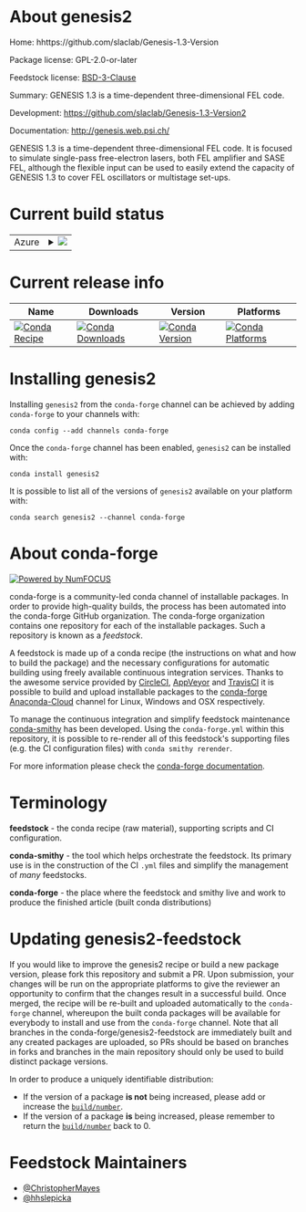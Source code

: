 About genesis2
==============

Home: hhttps://github.com/slaclab/Genesis-1.3-Version

Package license: GPL-2.0-or-later

Feedstock license: [BSD-3-Clause](https://github.com/conda-forge/genesis2-feedstock/blob/master/LICENSE.txt)

Summary: GENESIS 1.3 is a time-dependent three-dimensional FEL code.

Development: https://github.com/slaclab/Genesis-1.3-Version2

Documentation: http://genesis.web.psi.ch/

GENESIS 1.3 is a time-dependent three-dimensional FEL code.
It is focused to simulate single-pass free-electron lasers,
both FEL amplifier and SASE FEL, although the flexible input
can be used to easily extend the capacity of GENESIS 1.3 to
cover FEL oscillators or multistage set-ups.


Current build status
====================


<table>
    
  <tr>
    <td>Azure</td>
    <td>
      <details>
        <summary>
          <a href="https://dev.azure.com/conda-forge/feedstock-builds/_build/latest?definitionId=10959&branchName=master">
            <img src="https://dev.azure.com/conda-forge/feedstock-builds/_apis/build/status/genesis2-feedstock?branchName=master">
          </a>
        </summary>
        <table>
          <thead><tr><th>Variant</th><th>Status</th></tr></thead>
          <tbody><tr>
              <td>linux_64</td>
              <td>
                <a href="https://dev.azure.com/conda-forge/feedstock-builds/_build/latest?definitionId=10959&branchName=master">
                  <img src="https://dev.azure.com/conda-forge/feedstock-builds/_apis/build/status/genesis2-feedstock?branchName=master&jobName=linux&configuration=linux_64_" alt="variant">
                </a>
              </td>
            </tr><tr>
              <td>osx_64</td>
              <td>
                <a href="https://dev.azure.com/conda-forge/feedstock-builds/_build/latest?definitionId=10959&branchName=master">
                  <img src="https://dev.azure.com/conda-forge/feedstock-builds/_apis/build/status/genesis2-feedstock?branchName=master&jobName=osx&configuration=osx_64_" alt="variant">
                </a>
              </td>
            </tr><tr>
              <td>win_64</td>
              <td>
                <a href="https://dev.azure.com/conda-forge/feedstock-builds/_build/latest?definitionId=10959&branchName=master">
                  <img src="https://dev.azure.com/conda-forge/feedstock-builds/_apis/build/status/genesis2-feedstock?branchName=master&jobName=win&configuration=win_64_" alt="variant">
                </a>
              </td>
            </tr>
          </tbody>
        </table>
      </details>
    </td>
  </tr>
</table>

Current release info
====================

| Name | Downloads | Version | Platforms |
| --- | --- | --- | --- |
| [![Conda Recipe](https://img.shields.io/badge/recipe-genesis2-green.svg)](https://anaconda.org/conda-forge/genesis2) | [![Conda Downloads](https://img.shields.io/conda/dn/conda-forge/genesis2.svg)](https://anaconda.org/conda-forge/genesis2) | [![Conda Version](https://img.shields.io/conda/vn/conda-forge/genesis2.svg)](https://anaconda.org/conda-forge/genesis2) | [![Conda Platforms](https://img.shields.io/conda/pn/conda-forge/genesis2.svg)](https://anaconda.org/conda-forge/genesis2) |

Installing genesis2
===================

Installing `genesis2` from the `conda-forge` channel can be achieved by adding `conda-forge` to your channels with:

```
conda config --add channels conda-forge
```

Once the `conda-forge` channel has been enabled, `genesis2` can be installed with:

```
conda install genesis2
```

It is possible to list all of the versions of `genesis2` available on your platform with:

```
conda search genesis2 --channel conda-forge
```


About conda-forge
=================

[![Powered by NumFOCUS](https://img.shields.io/badge/powered%20by-NumFOCUS-orange.svg?style=flat&colorA=E1523D&colorB=007D8A)](http://numfocus.org)

conda-forge is a community-led conda channel of installable packages.
In order to provide high-quality builds, the process has been automated into the
conda-forge GitHub organization. The conda-forge organization contains one repository
for each of the installable packages. Such a repository is known as a *feedstock*.

A feedstock is made up of a conda recipe (the instructions on what and how to build
the package) and the necessary configurations for automatic building using freely
available continuous integration services. Thanks to the awesome service provided by
[CircleCI](https://circleci.com/), [AppVeyor](https://www.appveyor.com/)
and [TravisCI](https://travis-ci.com/) it is possible to build and upload installable
packages to the [conda-forge](https://anaconda.org/conda-forge)
[Anaconda-Cloud](https://anaconda.org/) channel for Linux, Windows and OSX respectively.

To manage the continuous integration and simplify feedstock maintenance
[conda-smithy](https://github.com/conda-forge/conda-smithy) has been developed.
Using the ``conda-forge.yml`` within this repository, it is possible to re-render all of
this feedstock's supporting files (e.g. the CI configuration files) with ``conda smithy rerender``.

For more information please check the [conda-forge documentation](https://conda-forge.org/docs/).

Terminology
===========

**feedstock** - the conda recipe (raw material), supporting scripts and CI configuration.

**conda-smithy** - the tool which helps orchestrate the feedstock.
                   Its primary use is in the construction of the CI ``.yml`` files
                   and simplify the management of *many* feedstocks.

**conda-forge** - the place where the feedstock and smithy live and work to
                  produce the finished article (built conda distributions)


Updating genesis2-feedstock
===========================

If you would like to improve the genesis2 recipe or build a new
package version, please fork this repository and submit a PR. Upon submission,
your changes will be run on the appropriate platforms to give the reviewer an
opportunity to confirm that the changes result in a successful build. Once
merged, the recipe will be re-built and uploaded automatically to the
`conda-forge` channel, whereupon the built conda packages will be available for
everybody to install and use from the `conda-forge` channel.
Note that all branches in the conda-forge/genesis2-feedstock are
immediately built and any created packages are uploaded, so PRs should be based
on branches in forks and branches in the main repository should only be used to
build distinct package versions.

In order to produce a uniquely identifiable distribution:
 * If the version of a package **is not** being increased, please add or increase
   the [``build/number``](https://conda.io/docs/user-guide/tasks/build-packages/define-metadata.html#build-number-and-string).
 * If the version of a package **is** being increased, please remember to return
   the [``build/number``](https://conda.io/docs/user-guide/tasks/build-packages/define-metadata.html#build-number-and-string)
   back to 0.

Feedstock Maintainers
=====================

* [@ChristopherMayes](https://github.com/ChristopherMayes/)
* [@hhslepicka](https://github.com/hhslepicka/)

